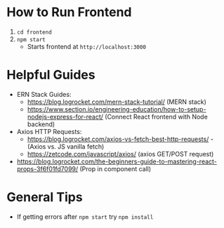 # How to Run Frontend
1. `cd frontend`
2. `npm start`
    - Starts frontend at `http://localhost:3000`

# Helpful Guides
- ERN Stack Guides:
    - https://blog.logrocket.com/mern-stack-tutorial/ (MERN stack)
    - https://www.section.io/engineering-education/how-to-setup-nodejs-express-for-react/ (Connect React frontend with Node backend)
- Axios HTTP Requests:
    - https://blog.logrocket.com/axios-vs-fetch-best-http-requests/ - (Axios vs. JS vanilla fetch)
    - https://zetcode.com/javascript/axios/ (axios GET/POST request)
- https://blog.logrocket.com/the-beginners-guide-to-mastering-react-props-3f6f01fd7099/ (Prop in component call)

# General Tips
- If getting errors after `npm start` try `npm install`